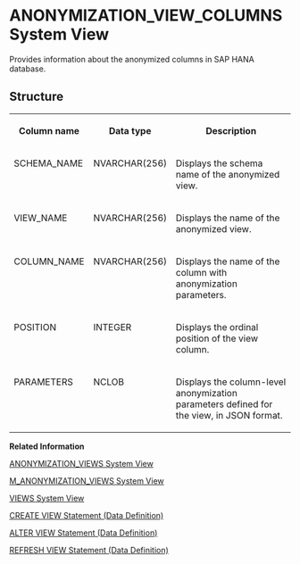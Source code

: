 <!-- loioee12faebcecd4929a84160e503f9bc41 -->

# ANONYMIZATION\_VIEW\_COLUMNS System View

Provides information about the anonymized columns in SAP HANA database.



<a name="loioee12faebcecd4929a84160e503f9bc41___t_r_i_g_g_e_r_s_1struct_TRIGGERS"/>

## Structure


<table>
<tr>
<th valign="top">

Column name



</th>
<th valign="top">

Data type



</th>
<th valign="top">

Description



</th>
</tr>
<tr>
<td valign="top">

SCHEMA\_NAME



</td>
<td valign="top">

NVARCHAR\(256\)



</td>
<td valign="top">

Displays the schema name of the anonymized view.



</td>
</tr>
<tr>
<td valign="top">

VIEW\_NAME



</td>
<td valign="top">

NVARCHAR\(256\)



</td>
<td valign="top">

Displays the name of the anonymized view.



</td>
</tr>
<tr>
<td valign="top">

COLUMN\_NAME



</td>
<td valign="top">

NVARCHAR\(256\)



</td>
<td valign="top">

Displays the name of the column with anonymization parameters.



</td>
</tr>
<tr>
<td valign="top">

POSITION



</td>
<td valign="top">

INTEGER



</td>
<td valign="top">

Displays the ordinal position of the view column.



</td>
</tr>
<tr>
<td valign="top">

PARAMETERS



</td>
<td valign="top">

NCLOB



</td>
<td valign="top">

Displays the column-level anonymization parameters defined for the view, in JSON format.



</td>
</tr>
</table>

**Related Information**  


[ANONYMIZATION\_VIEWS System View](anonymization-views-system-view-2992220.md "Provides information about anonymized views in the SAP HANA database.")

[M\_ANONYMIZATION\_VIEWS System View](../022-Monitoring-Views/m-anonymization-views-system-view-6a44772.md "Provides runtime information about anonymized views.")

[VIEWS System View](views-system-view-2102bf2.md "Lists available views.")

[CREATE VIEW Statement \(Data Definition\)](../../010-SQL-Reference/012-SQL-Statements/create-view-statement-data-definition-20d5fa9.md "Creates a view on the database.")

[ALTER VIEW Statement \(Data Definition\)](../../010-SQL-Reference/012-SQL-Statements/alter-view-statement-data-definition-3bc8951.md "Alters the definition, restrictions, or options on a view.")

[REFRESH VIEW Statement \(Data Definition\)](../../010-SQL-Reference/012-SQL-Statements/refresh-view-statement-data-definition-81e1583.md "Refreshes an anonymized view.")

